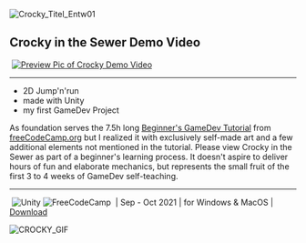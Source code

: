 ![Crocky_Titel_Entw01](https://user-images.githubusercontent.com/98030917/150504393-f19ac0f9-7a7e-4c3c-8b3b-24eb998ddb28.JPG)

## Crocky in the Sewer Demo Video
&nbsp;<a href="http://www.youtube.com/watch?feature=player_embedded&v=xWhn3w2hFZg" target="_blank"><img src="http://img.youtube.com/vi/xWhn3w2hFZg/0.jpg" alt="Preview Pic of Crocky Demo Video"/></a>

---
- 2D Jump'n'run
- made with Unity
- my first GameDev Project

As foundation serves the 7.5h long [Beginner's GameDev Tutorial](https://www.youtube.com/watch?v=gB1F9G0JXOo) from [freeCodeCamp.org](https://www.freecodecamp.org/) but I realized it with exclusively self-made art and a few additional elements not mentioned in the tutorial.
Please view Crocky in the Sewer as part of a beginner's learning process. It doesn't aspire to deliver hours of fun and elaborate mechanics, but represents the small fruit of the first 3 to 4 weeks of GameDev self-teaching.

---
&nbsp;![Unity](https://img.shields.io/badge/-Unity-2f333d?style=flat&logo=unity&logoColor=FFFFFF) ![FreeCodeCamp](https://img.shields.io/badge/-FreeCodeCamp-2f333d?style=flat&logo=freecodecamp&logoColor=FFFFFF)&nbsp; | Sep - Oct 2021 | for Windows & MacOS | [Download](https://elena-holzer.itch.io/crocky)

![CROCKY_GIF](https://user-images.githubusercontent.com/98030917/150504162-921b9865-b1c0-4a7d-9a98-728922bb1c33.gif)
